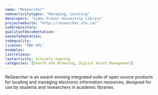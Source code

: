 ```yaml
---
name: "ReSearcher"
nemoactivitytypes: "Managing, Locating"
developers: "Simon Fraser University Library"
projectwebsite: "http://researcher.sfu.ca/"
coderepository: 
qualityofdocumentation: 
easeofadaptation: 
codequality: 
license: "GNU GPL"
examples: 
lastrelease: 
lastactivity: actively ongoing
categories: [Search and Browsing, Digital Asset Management]
---
```

ReSearcher is an award-winning integrated suite of open source products for locating and managing electronic information resources, designed for use by students and researchers in academic libraries.
